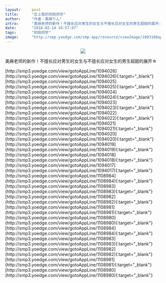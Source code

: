 ```yaml
---
layout:     post
title:      "恋上我的同班同学"
author:     "作者：美麻りん"
intro:      "美麻老师的新作！不擅长应对男生的女生与不擅长应对女生的男生超甜的展开☆"
date:       "2018-02-14 16:57:07"
tags:       "同班同学"
image:      "http://smp.yoedge.com/smp-app/resource/viewImage/1003168appline.png"
---
```

<div style="text-align: center">
<p><img src="http://smp.yoedge.com/smp-app/resource/viewImage/1003168appline.png"/></p>
</div>
<p class="post-meta">
<span>美麻老师的新作！不擅长应对男生的女生与不擅长应对女生的男生超甜的展开☆</span>
</p>
[http://smp3.yoedge.com/view/gotoAppLine/1094026](http://smp3.yoedge.com/view/gotoAppLine/1094026){:target="_blank"}
[http://smp3.yoedge.com/view/gotoAppLine/1094025](http://smp3.yoedge.com/view/gotoAppLine/1094025){:target="_blank"}
[http://smp3.yoedge.com/view/gotoAppLine/1094024](http://smp3.yoedge.com/view/gotoAppLine/1094024){:target="_blank"}
[http://smp3.yoedge.com/view/gotoAppLine/1094023](http://smp3.yoedge.com/view/gotoAppLine/1094023){:target="_blank"}
[http://smp3.yoedge.com/view/gotoAppLine/1094022](http://smp3.yoedge.com/view/gotoAppLine/1094022){:target="_blank"}
[http://smp3.yoedge.com/view/gotoAppLine/1094021](http://smp3.yoedge.com/view/gotoAppLine/1094021){:target="_blank"}
[http://smp3.yoedge.com/view/gotoAppLine/1094020](http://smp3.yoedge.com/view/gotoAppLine/1094020){:target="_blank"}
[http://smp3.yoedge.com/view/gotoAppLine/1094019](http://smp3.yoedge.com/view/gotoAppLine/1094019){:target="_blank"}
[http://smp3.yoedge.com/view/gotoAppLine/1094018](http://smp3.yoedge.com/view/gotoAppLine/1094018){:target="_blank"}
[http://smp3.yoedge.com/view/gotoAppLine/1094017](http://smp3.yoedge.com/view/gotoAppLine/1094017){:target="_blank"}
[http://smp3.yoedge.com/view/gotoAppLine/1108984](http://smp3.yoedge.com/view/gotoAppLine/1108984){:target="_blank"}
[http://smp3.yoedge.com/view/gotoAppLine/1108983](http://smp3.yoedge.com/view/gotoAppLine/1108983){:target="_blank"}
[http://smp3.yoedge.com/view/gotoAppLine/1108982](http://smp3.yoedge.com/view/gotoAppLine/1108982){:target="_blank"}
[http://smp3.yoedge.com/view/gotoAppLine/1108981](http://smp3.yoedge.com/view/gotoAppLine/1108981){:target="_blank"}
[http://smp3.yoedge.com/view/gotoAppLine/1108980](http://smp3.yoedge.com/view/gotoAppLine/1108980){:target="_blank"}
[http://smp3.yoedge.com/view/gotoAppLine/1108984](http://smp3.yoedge.com/view/gotoAppLine/1108984){:target="_blank"}
[http://smp3.yoedge.com/view/gotoAppLine/1108983](http://smp3.yoedge.com/view/gotoAppLine/1108983){:target="_blank"}
[http://smp3.yoedge.com/view/gotoAppLine/1108982](http://smp3.yoedge.com/view/gotoAppLine/1108982){:target="_blank"}
[http://smp3.yoedge.com/view/gotoAppLine/1108981](http://smp3.yoedge.com/view/gotoAppLine/1108981){:target="_blank"}
[http://smp3.yoedge.com/view/gotoAppLine/1108980](http://smp3.yoedge.com/view/gotoAppLine/1108980){:target="_blank"}


